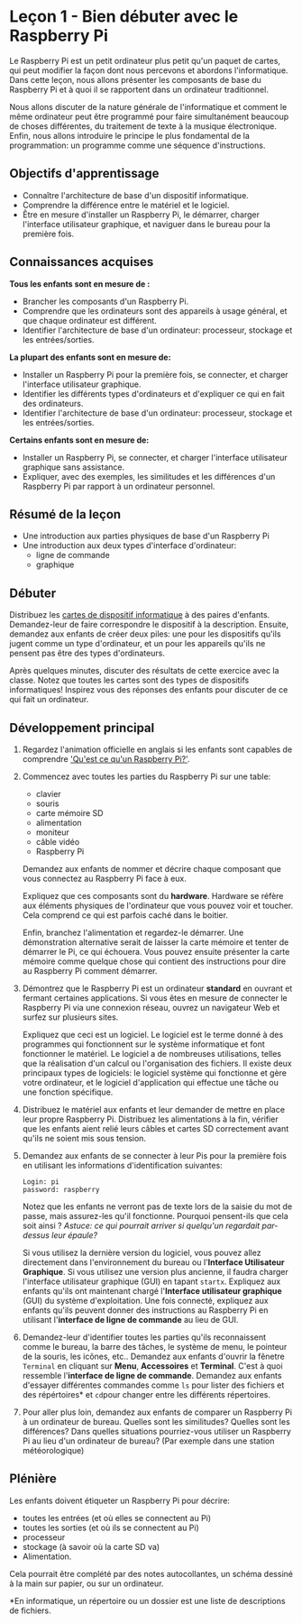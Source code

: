 # Leçon 1 - Bien débuter avec le Raspberry Pi

Le Raspberry Pi est un petit ordinateur plus petit qu'un paquet de cartes, qui peut modifier la façon dont nous percevons et abordons l'informatique. Dans cette leçon, nous allons présenter les composants de base du Raspberry Pi et à quoi il se rapportent dans un ordinateur traditionnel.

Nous allons discuter de la nature générale de l'informatique et comment le même ordinateur peut être programmé pour faire simultanément beaucoup de choses différentes, du traitement de texte à la musique électronique. Enfin, nous allons introduire le principe le plus fondamental de la programmation: un programme comme une séquence d'instructions.

## Objectifs d'apprentissage

- Connaître l'architecture de base d'un dispositif informatique.
- Comprendre la différence entre le matériel et le logiciel.
- Être en mesure d'installer un Raspberry Pi, le démarrer, charger l'interface utilisateur graphique, et naviguer dans le bureau pour la première fois.

## Connaissances acquises

**Tous les enfants sont en mesure de :**

- Brancher les composants d'un Raspberry Pi.
- Comprendre que les ordinateurs sont des appareils à usage général, et que chaque ordinateur est différent.
- Identifier l'architecture de base d'un ordinateur: processeur, stockage et les entrées/sorties.

**La plupart des enfants sont en mesure de:**

- Installer un Raspberry Pi pour la première fois, se connecter, et charger l'interface utilisateur graphique.
- Identifier les différents types d'ordinateurs et d'expliquer ce qui en fait des ordinateurs.
- Identifier l'architecture de base d'un ordinateur: processeur, stockage et les entrées/sorties.

**Certains enfants sont en mesure de:**

- Installer un Raspberry Pi, se connecter, et charger l'interface utilisateur graphique sans assistance.
- Expliquer, avec des exemples, les similitudes et les différences d'un Raspberry Pi par rapport à un ordinateur personnel.

## Résumé de la leçon

- Une introduction aux parties physiques de base d'un Raspberry Pi
- Une introduction aux deux types d'interface d'ordinateur:
	- ligne de commande
	- graphique

## Débuter

Distribuez les [cartes de dispositif informatique](files/Computing-Device-Card-Sort.zip) à des paires d'enfants. Demandez-leur de faire correspondre le dispositif à la description. Ensuite, demandez aux enfants de créer deux piles: une pour les dispositifs qu'ils jugent comme un type d'ordinateur, et un pour les appareils qu'ils ne pensent pas être des types d'ordinateurs.

Après quelques minutes, discuter des résultats de cette exercice avec la classe. Notez que toutes les cartes sont des types de dispositifs informatiques! Inspirez vous des réponses des enfants pour discuter de ce qui fait un ordinateur.

## Développement principal

1. Regardez l'animation officielle en anglais si les enfants sont capables de comprendre ['Qu'est ce qu'un Raspberry Pi?'](http://www.youtube.com/watch?v=e0wkVVVLvR8).

1. Commencez avec toutes les parties du Raspberry Pi sur une table:

	- clavier
	- souris
	- carte mémoire SD
	- alimentation
	- moniteur
	- câble vidéo
	- Raspberry Pi

	Demandez aux enfants de nommer et décrire chaque composant que vous connectez au Raspberry Pi face à eux.

	Expliquez que ces composants sont du **hardware**. Hardware se réfère aux éléments physiques de l'ordinateur que vous pouvez voir et toucher. Cela comprend ce qui est parfois caché dans le boitier.

	Enfin, branchez l'alimentation et regardez-le démarrer. Une démonstration alternative serait de laisser la carte mémoire et tenter de démarrer le Pi, ce qui échouera. Vous pouvez ensuite présenter la carte mémoire comme quelque chose qui contient des instructions pour dire au Raspberry Pi comment démarrer.

1. Démontrez que le Raspberry Pi est un ordinateur **standard** en ouvrant et fermant certaines applications. Si vous êtes en mesure de connecter le Raspberry Pi via une connexion réseau, ouvrez un navigateur Web et surfez sur plusieurs sites.

	Expliquez que ceci est un logiciel. Le logiciel est le terme donné à des programmes qui fonctionnent sur le système informatique et font fonctionner le matériel. Le logiciel a de nombreuses utilisations, telles que la réalisation d'un calcul ou l'organisation des fichiers. Il existe deux principaux types de logiciels: le logiciel système qui fonctionne et gère votre ordinateur, et le logiciel d'application qui effectue une tâche ou une fonction spécifique.

1. Distribuez le matériel aux enfants et leur demander de mettre en place leur propre Raspberry Pi. Distribuez les alimentations à la fin, vérifier que les enfants aient relié leurs câbles et cartes SD correctement avant qu'ils ne soient mis sous tension.

1. Demandez aux enfants de se connecter à leur Pis pour la première fois en utilisant les informations d'identification suivantes:

	```
	Login: pi
	password: raspberry
	```

	Notez que les enfants ne verront pas de texte lors de la saisie du mot de passe, mais assurez-les qu'il fonctionne. Pourquoi pensent-ils que cela soit ainsi ? *Astuce: ce qui pourrait arriver si quelqu'un regardait par-dessus leur épaule?*

	Si vous utilisez la dernière version du logiciel, vous pouvez allez directement dans l'environnement du bureau ou l'**Interface Utilisateur Graphique**. Si vous utilisez une version plus ancienne, il faudra charger l'interface utilisateur graphique (GUI) en tapant `startx`. Expliquez aux enfants qu'ils ont maintenant chargé l'**Interface utilisateur graphique** (GUI) du système d'exploitation. Une fois connecté, expliquez aux enfants qu'ils peuvent donner des instructions au Raspberry Pi en utilisant l'**interface de ligne de commande** au lieu de GUI.

1. Demandez-leur d'identifier toutes les parties qu'ils reconnaissent comme le bureau, la barre des tâches, le système de menu, le pointeur de la souris, les icônes, etc.. Demandez aux enfants d'ouvrir la fênetre `Terminal` en cliquant sur **Menu**, **Accessoires** et **Terminal**. C'est à quoi ressemble l'**interface de ligne de commande**. Demandez aux enfants d'essayer différentes commandes comme `ls` pour lister des fichiers et des répértoires* et `cd`pour changer entre les différents répertoires. 

1. Pour aller plus loin, demandez aux enfants de comparer un Raspberry Pi à un ordinateur de bureau. Quelles sont les similitudes? Quelles sont les différences? Dans quelles situations pourriez-vous utiliser un Raspberry Pi au lieu d'un ordinateur de bureau? (Par exemple dans une station météorologique)

## Plénière

Les enfants doivent étiqueter un Raspberry Pi pour décrire:

- toutes les entrées (et où elles se connectent au Pi)
- toutes les sorties (et où ils se connectent au Pi)
- processeur
- stockage (à savoir où la carte SD va)
- Alimentation.

Cela pourrait être complété par des notes autocollantes, un schéma dessiné à la main sur papier, ou sur un ordinateur.

*En informatique, un répertoire ou un dossier est une liste de descriptions de fichiers.
